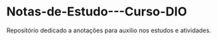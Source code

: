 # Notas-de-Estudo---Curso-DIO
Repositório dedicado a anotações para auxilio nos estudos e atividades.
